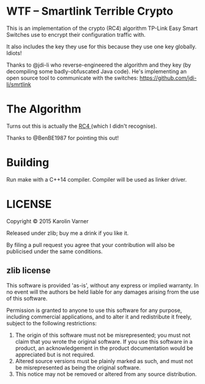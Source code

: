 # WTF – Smartlink Terrible Crypto

This is an implementation of the crypto (RC4) algorithm TP-Link
Easy Smart Switches use to encrypt their configuration
traffic with.

It also includes the key they use for this because they use
one key globally. Idiots!

Thanks to @jdi-li who reverse-engineered the algorithm and
they key (by decompiling some badly-obfuscated Java code).
He's implementing an open source tool to communicate with
the switches: https://github.com/jdi-li/smrtlink

# The Algorithm

Turns out this is actually the [ RC4 ](
https://en.wikipedia.org/wiki/RC4#Pseudo-random_generation_algorithm_.28PRGA.29) (which I didn't recognise).

Thanks to @BenBE1987 for pointing this out!

# Building

Run make with a C++14 compiler.
Compiler will be used as linker driver.

# LICENSE

Copyright © 2015 Karolin Varner

Released under zlib; buy me a drink if you like it.

By filing a pull request you agree that your contribution
will also be publicised under the same conditions.

## zlib license

This software is provided 'as-is', without any express or
implied warranty. In no event will the authors be held
liable for any damages arising from the use of this
software.

Permission is granted to anyone to use this software for any
purpose, including commercial applications, and to alter it
and redistribute it freely, subject to the following
restrictions:

1. The origin of this software must not be misrepresented;
   you must not claim that you wrote the original software.
   If you use this software in a product, an acknowledgement
   in the product documentation would be appreciated but is
   not required.
2. Altered source versions must be plainly marked as such,
   and must not be misrepresented as being the original
   software.
3. This notice may not be removed or altered from any source
   distribution.
